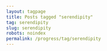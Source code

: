```yaml
---
layout: tagpage
title: Posts tagged "serendipity"
tag: serendipity
slug: serendipity
robots: noindex
permalink: /progress/tag/serendipity
---
```

